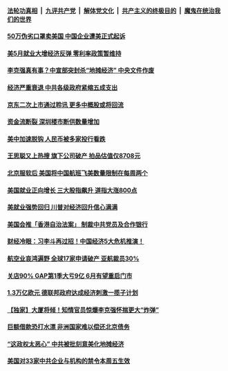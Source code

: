####  [法轮功真相](../../../../basic/blob/master/README.md?t=06070201) &nbsp;|&nbsp; [九评共产党](../../../../9ping.md/blob/master/README.md?t=06070201) &nbsp;|&nbsp; [解体党文化](../../../../jtdwh.md/blob/master/README.md?t=06070201)  &nbsp;|&nbsp; [共产主义的终极目的](../../../../gczydzjmd.md/blob/master/README.md?t=06070201) &nbsp;|&nbsp; [魔鬼在统治我们的世界](../../../../mgztzwmdsj.md/blob/master/README.md?t=06070201) 

#### [50万伪劣口罩卖美国 中国企业遭美正式起诉](../pages/soh7/387223.md?t=06070201) 
#### [美5月就业大增经济反弹 零利率政策暂维持](../pages/soh7/387157.md?t=06070201) 
#### [李克强真有事？中宣部突封杀“地摊经济” 中央文件作废](../pages/soh7/387112.md?t=06070201) 
#### [经济严重衰退 中共各级政府紧缩五成支出](../pages/soh7/387055.md?t=06070201) 
#### [京东二次上市通过聆讯 更多中概股或将回流](../pages/soh7/387052.md?t=06070201) 
#### [资金流断裂 深圳楼市断供数量增加](../pages/soh7/387043.md?t=06070201) 
#### [美中加速脱钩  人民币被多家投行看跌](../pages/soh7/387034.md?t=06070201) 
#### [王思聪又上热搜 旗下公司破产 拍品估值仅8708元](../pages/soh7/387064.md?t=06070201) 
#### [北京服软后 美国将中国航班飞美数量限制在每周两个](../pages/soh7/387073.md?t=06070201) 
#### [美国就业正向增长 三大股指飙升 道指大涨800点](../pages/soh7/387061.md?t=06070201) 
#### [美就业强势回归 川普对经济回升信心满满](../pages/soh7/387001.md?t=06070201) 
#### [美国会推「香港自治法案」 制裁中共党员及合作银行](../pages/soh7/386905.md?t=06070201) 
#### [财经冷眼：习李斗再过招！中国经济5大危机推演！](../pages/soh7/386911.md?t=06070201) 
#### [航空业哀鸿遍野 全球17家申请破产 亚航裁员30% ](../pages/soh7/386899.md?t=06070201) 
#### [关店90% GAP第1季大亏9亿 6月有望重启门市 ](../pages/soh7/386878.md?t=06070201) 
#### [1.3万亿欧元 德联邦政府达成经济刺激一揽子计划 ](../pages/soh7/386797.md?t=06070201) 
#### [【独家】大厦将倾！知情官员惊爆李克强怀揣更大“炸弹”](../pages/soh7/386833.md?t=06070201) 
#### [巨额借款恐打水漂 非洲国家难以偿还北京债务](../pages/soh7/386785.md?t=06070201) 
#### [“这政权太恶心” 中共被批刻意美化地摊经济](../pages/soh7/386767.md?t=06070201) 
#### [美国对33家中共企业与机构的禁令本周五生效](../pages/soh7/386773.md?t=06070201) 
